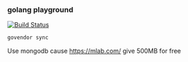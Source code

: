 ### golang playground
[![Build Status](https://travis-ci.org/server-may-cry/bubble-go.svg?branch=master)](https://travis-ci.org/server-may-cry/bubble-go)

```sh
govendor sync
```

Use mongodb cause https://mlab.com/ give 500MB for free
